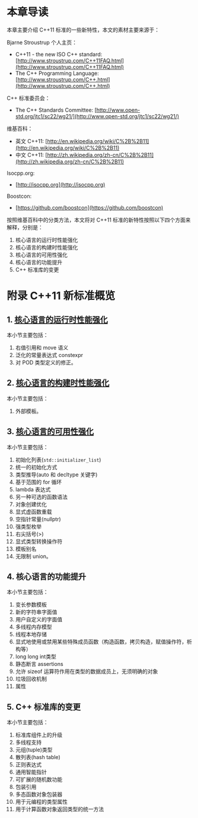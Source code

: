 ﻿# 本章导读 #

本章主要介绍 C++11 标准的一些新特性，本文的素材主要来源于：

Bjarne Stroustrup 个人主页：

- C++11 - the new ISO C++ standard: [http://www.stroustrup.com/C++11FAQ.html](http://www.stroustrup.com/C++11FAQ.html)
- The C++ Programming Language: [http://www.stroustrup.com/C++.html](http://www.stroustrup.com/C++.html)


C++ 标准委员会：

- The C++ Standards Committee: [http://www.open-std.org/jtc1/sc22/wg21/](http://www.open-std.org/jtc1/sc22/wg21/)

维基百科：

- 英文 C++11: [http://en.wikipedia.org/wiki/C%2B%2B11](http://en.wikipedia.org/wiki/C%2B%2B11)
- 中文 C++11: [http://zh.wikipedia.org/zh-cn/C%2B%2B11](http://zh.wikipedia.org/zh-cn/C%2B%2B11)

Isocpp.org:

- [http://isocpp.org](http://isocpp.org)

Boostcon:

- [https://github.com/boostcon](https://github.com/boostcon)

按照维基百科中的分类方法，本文将对 C++11 标准的新特性按照以下四个方面来解释，分别是：

1. 核心语言的运行时性能强化
2. 核心语言的构建时性能强化
3. 核心语言的可用性强化
4. 核心语言的功能提升
5. C++ 标准库的变更

# 附录 C++11 新标准概览 #

## 1. [核心语言的运行时性能强化](https://github.com/forhappy/A-Detailed-Cplusplus-Concurrency-Tutorial/blob/master/zh/appendix%20C%2B%2B11%20standards/C%2B%2B11%20Core%20language%20runtime%20performance%20enhancements.md) ##

本小节主要包括：

1. 右值引用和 move 语义
2. 泛化的常量表达式 constexpr
3. 对 POD 类型定义的修正。

## 2. [核心语言的构建时性能强化](https://github.com/forhappy/A-Detailed-Cplusplus-Concurrency-Tutorial/blob/master/zh/appendix%20C%2B%2B11%20standards/C%2B%2B11%20Core%20language%20build%20time%20performance%20enhancements.md) ##

本小节主要包括：

1. 外部模板。

## 3. [核心语言的可用性强化](https://github.com/forhappy/A-Detailed-Cplusplus-Concurrency-Tutorial/blob/master/zh/appendix%20C%2B%2B11%20standards/C%2B%2B11%20Core%20language%20usability%20enhancements.md) ##

本小节主要包括：

1. 初始化列表(`std::initializer_list`)
2. 统一的初始化方式
3. 类型推导(auto 和 decltype 关键字)
4. 基于范围的 for 循环
5. lambda 表达式
6. 另一种可选的函数语法
7. 对象创建优化
8. 显式虚函数重载
9. 空指针常量(nullptr)
10. 强类型枚举
11. 右尖括号(>)
12. 显式类型转换操作符
13. 模板别名
14. 无限制 union。

## 4. 核心语言的功能提升 ##

本小节主要包括：

1. 变长参数模板
2. 新的字符串字面值
3. 用户自定义的字面值
4. 多线程内存模型
5. 线程本地存储
6. 显式地使用或禁用某些特殊成员函数（构造函数，拷贝构造，赋值操作符，析构等）
7. long long int类型
8. 静态断言 assertions
9. 允许 sizeof 运算符作用在类型的数据成员上，无须明确的对象
10. 垃圾回收机制
11. 属性

## 5. C++ 标准库的变更 ##

本小节主要包括：

1. 标准库组件上的升级
2. 多线程支持
3. 元组(tuple)类型
4. 散列表(hash table)
5. 正则表达式
6. 通用智能指针
7. 可扩展的随机数功能
8. 包装引用
9. 多态函数对象包装器
10. 用于元编程的类型属性
11. 用于计算函数对象返回类型的统一方法
